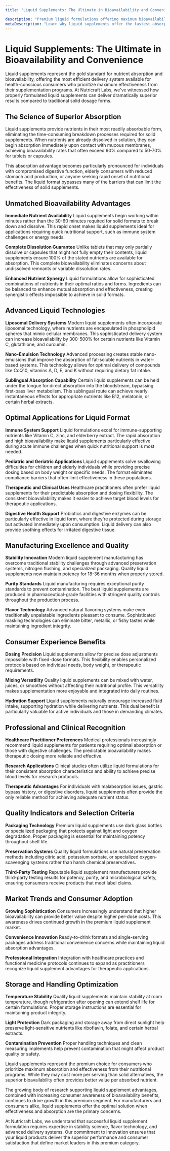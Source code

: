 ```yaml
---
title: "Liquid Supplements: The Ultimate in Bioavailability and Convenience"

description: "Premium liquid formulations offering maximum bioavailability and convenience."
metaDescription: "Learn why liquid supplements offer the fastest absorption rates and highest bioavailability. Explore liquid formulation advantages, applications, and ideal use cases for maximum effectiveness."
---
```


# Liquid Supplements: The Ultimate in Bioavailability and Convenience

Liquid supplements represent the gold standard for nutrient absorption and bioavailability, offering the most efficient delivery system available for health-conscious consumers who prioritize maximum effectiveness from their supplementation programs. At Nutricraft Labs, we've witnessed how properly formulated liquid supplements can deliver dramatically superior results compared to traditional solid dosage forms.

## The Science of Superior Absorption

Liquid supplements provide nutrients in their most readily absorbable form, eliminating the time-consuming breakdown processes required for solid supplements. When nutrients are already dissolved in solution, they can begin absorption immediately upon contact with mucous membranes, achieving bioavailability rates that often exceed 90% compared to 50-70% for tablets or capsules.

This absorption advantage becomes particularly pronounced for individuals with compromised digestive function, elderly consumers with reduced stomach acid production, or anyone seeking rapid onset of nutritional benefits. The liquid format bypasses many of the barriers that can limit the effectiveness of solid supplements.

## Unmatched Bioavailability Advantages

**Immediate Nutrient Availability**
Liquid supplements begin working within minutes rather than the 30-60 minutes required for solid formats to break down and dissolve. This rapid onset makes liquid supplements ideal for applications requiring quick nutritional support, such as immune system challenges or energy needs.

**Complete Dissolution Guarantee**
Unlike tablets that may only partially dissolve or capsules that might not fully empty their contents, liquid supplements ensure 100% of the stated nutrients are available for absorption. This complete bioavailability eliminates concerns about undissolved remnants or variable dissolution rates.

**Enhanced Nutrient Synergy**
Liquid formulations allow for sophisticated combinations of nutrients in their optimal ratios and forms. Ingredients can be balanced to enhance mutual absorption and effectiveness, creating synergistic effects impossible to achieve in solid formats.

## Advanced Liquid Technologies

**Liposomal Delivery Systems**
Modern liquid supplements often incorporate liposomal technology, where nutrients are encapsulated in phospholipid spheres that mimic cellular membranes. This sophisticated delivery system can increase bioavailability by 300-500% for certain nutrients like Vitamin C, glutathione, and curcumin.

**Nano-Emulsion Technology**
Advanced processing creates stable nano-emulsions that improve the absorption of fat-soluble nutrients in water-based systems. This technology allows for optimal delivery of compounds like CoQ10, vitamins A, D, E, and K without requiring dietary fat intake.

**Sublingual Absorption Capability**
Certain liquid supplements can be held under the tongue for direct absorption into the bloodstream, bypassing first-pass liver metabolism. This sublingual route can achieve nearly instantaneous effects for appropriate nutrients like B12, melatonin, or certain herbal extracts.

## Optimal Applications for Liquid Format

**Immune System Support**
Liquid formulations excel for immune-supporting nutrients like Vitamin C, zinc, and elderberry extract. The rapid absorption and high bioavailability make liquid supplements particularly effective during acute immune challenges when quick nutritional support is most needed.

**Pediatric and Geriatric Applications**
Liquid supplements solve swallowing difficulties for children and elderly individuals while providing precise dosing based on body weight or specific needs. The format eliminates compliance barriers that often limit effectiveness in these populations.

**Therapeutic and Clinical Uses**
Healthcare practitioners often prefer liquid supplements for their predictable absorption and dosing flexibility. The consistent bioavailability makes it easier to achieve target blood levels for therapeutic applications.

**Digestive Health Support**
Probiotics and digestive enzymes can be particularly effective in liquid form, where they're protected during storage but activated immediately upon consumption. Liquid delivery can also provide soothing effects for irritated digestive tissue.

## Manufacturing Excellence and Quality

**Stability Innovation**
Modern liquid supplement manufacturing has overcome traditional stability challenges through advanced preservation systems, nitrogen flushing, and specialized packaging. Quality liquid supplements now maintain potency for 18-36 months when properly stored.

**Purity Standards**
Liquid manufacturing requires exceptional purity standards to prevent contamination. The best liquid supplements are produced in pharmaceutical-grade facilities with stringent quality controls throughout the production process.

**Flavor Technology**
Advanced natural flavoring systems make even traditionally unpalatable ingredients pleasant to consume. Sophisticated masking technologies can eliminate bitter, metallic, or fishy tastes while maintaining ingredient integrity.

## Consumer Experience Benefits

**Dosing Precision**
Liquid supplements allow for precise dose adjustments impossible with fixed-dose formats. This flexibility enables personalized protocols based on individual needs, body weight, or therapeutic requirements.

**Mixing Versatility**
Quality liquid supplements can be mixed with water, juices, or smoothies without affecting their nutritional profile. This versatility makes supplementation more enjoyable and integrated into daily routines.

**Hydration Support**
Liquid supplements naturally encourage increased fluid intake, supporting hydration while delivering nutrients. This dual benefit is particularly valuable for active individuals and those in demanding climates.

## Professional and Clinical Recognition

**Healthcare Practitioner Preferences**
Medical professionals increasingly recommend liquid supplements for patients requiring optimal absorption or those with digestive challenges. The predictable bioavailability makes therapeutic dosing more reliable and effective.

**Research Applications**
Clinical studies often utilize liquid formulations for their consistent absorption characteristics and ability to achieve precise blood levels for research protocols.

**Therapeutic Advantages**
For individuals with malabsorption issues, gastric bypass history, or digestive disorders, liquid supplements often provide the only reliable method for achieving adequate nutrient status.

## Quality Indicators and Selection Criteria

**Packaging Technology**
Premium liquid supplements use dark glass bottles or specialized packaging that protects against light and oxygen degradation. Proper packaging is essential for maintaining potency throughout shelf life.

**Preservation Systems**
Quality liquid formulations use natural preservation methods including citric acid, potassium sorbate, or specialized oxygen-scavenging systems rather than harsh chemical preservatives.

**Third-Party Testing**
Reputable liquid supplement manufacturers provide third-party testing results for potency, purity, and microbiological safety, ensuring consumers receive products that meet label claims.

## Market Trends and Consumer Adoption

**Growing Sophistication**
Consumers increasingly understand that higher bioavailability can provide better value despite higher per-dose costs. This awareness drives continued growth in the premium liquid supplement market.

**Convenience Innovation**
Ready-to-drink formats and single-serving packages address traditional convenience concerns while maintaining liquid absorption advantages.

**Professional Integration**
Integration with healthcare practices and functional medicine protocols continues to expand as practitioners recognize liquid supplement advantages for therapeutic applications.

## Storage and Handling Optimization

**Temperature Stability**
Quality liquid supplements maintain stability at room temperature, though refrigeration after opening can extend shelf life for certain formulations. Proper storage instructions are essential for maintaining product integrity.

**Light Protection**
Dark packaging and storage away from direct sunlight help preserve light-sensitive nutrients like riboflavin, folate, and certain herbal extracts.

**Contamination Prevention**
Proper handling techniques and clean measuring implements help prevent contamination that might affect product quality or safety.

Liquid supplements represent the premium choice for consumers who prioritize maximum absorption and effectiveness from their nutritional programs. While they may cost more per serving than solid alternatives, the superior bioavailability often provides better value per absorbed nutrient.

The growing body of research supporting liquid supplement advantages, combined with increasing consumer awareness of bioavailability benefits, continues to drive growth in this premium segment. For manufacturers and consumers alike, liquid supplements offer the optimal solution when effectiveness and absorption are the primary concerns.

At Nutricraft Labs, we understand that successful liquid supplement formulation requires expertise in stability science, flavor technology, and advanced delivery systems. Our commitment to innovation ensures that your liquid products deliver the superior performance and consumer satisfaction that define market leaders in this premium category.